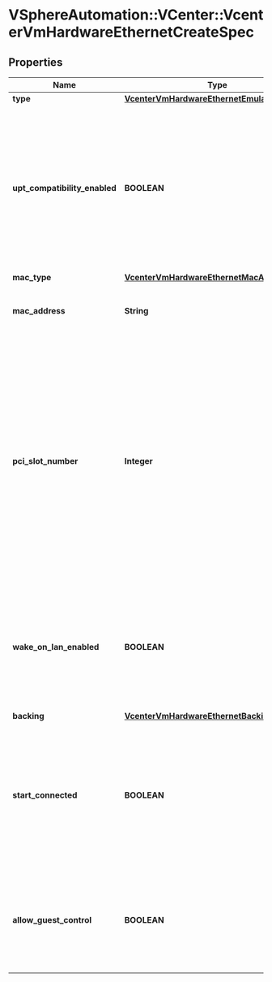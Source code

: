 # VSphereAutomation::VCenter::VcenterVmHardwareEthernetCreateSpec

## Properties
Name | Type | Description | Notes
------------ | ------------- | ------------- | -------------
**type** | [**VcenterVmHardwareEthernetEmulationType**](VcenterVmHardwareEthernetEmulationType.md) |  | [optional] 
**upt_compatibility_enabled** | **BOOLEAN** | Flag indicating whether Universal Pass-Through (UPT) compatibility is enabled on this virtual Ethernet adapter. If unset, defaults to false. | [optional] 
**mac_type** | [**VcenterVmHardwareEthernetMacAddressType**](VcenterVmHardwareEthernetMacAddressType.md) |  | [optional] 
**mac_address** | **String** | MAC address. Workaround for PR1459647 | [optional] 
**pci_slot_number** | **Integer** | Address of the virtual Ethernet adapter on the PCI bus. If the PCI address is invalid, the server will change when it the VM is started or as the device is hot added. If unset, the server will choose an available address when the virtual machine is powered on. | [optional] 
**wake_on_lan_enabled** | **BOOLEAN** | Flag indicating whether wake-on-LAN is enabled on this virtual Ethernet adapter. Defaults to false if unset. | [optional] 
**backing** | [**VcenterVmHardwareEthernetBackingSpec**](VcenterVmHardwareEthernetBackingSpec.md) |  | [optional] 
**start_connected** | **BOOLEAN** | Flag indicating whether the virtual device should be connected whenever the virtual machine is powered on. Defaults to false if unset. | [optional] 
**allow_guest_control** | **BOOLEAN** | Flag indicating whether the guest can connect and disconnect the device. Defaults to false if unset. | [optional] 


